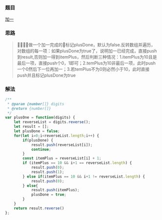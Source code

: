 ### 题目

[加一](https://leetcode-cn.com/problems/plus-one/)

### 思路

> 做一个加一完成的标记plusDone，默认为false.反转数组并遍历，对数组的每一项：如果plusDone为true了，说明加一已经完成，直接push到result,否则加一得到itemPlus，然后判断三种情况：1.itemPlus为10且是最后一项，直接push个0，1即可；2.temPlus为10非最后一项，此时push一个0然后下一位再加一；3.若temPlus不为0则必然小于10，此时直接push并且标记plusDone为true

### 解法

```js
/**
 * @param {number[]} digits
 * @return {number[]}
 */
var plusOne = function(digits) {
    let reverseList = digits.reverse();
    let result = [];
    let plusDone = false;
    for(let i=0;i<reverseList.length;i++) {
        if(plusDone) {
            result.push(reverseList[i]);
            continue;
        }
        const itemPlus = reverseList[i] + 1;
        if (itemPlus == 10 && i+1 == reverseList.length) {
            result.push(0);
            result.push(1);
        } else if(itemPlus == 10 && i+1 != reverseList.length) {
            result.push(0);
        } else{
            result.push(itemPlus);
            plusDone = true;
        }
    }
    return result.reverse()
};
```
